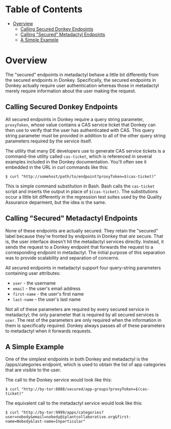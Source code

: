 # Table of Contents

* [Overview](#overview)
    * [Calling Secured Donkey Endpoints](#calling-secured-donkey-endpoints)
    * [Calling "Secured" Metadactyl Endpoints](#calling-secured-metadactyl-endpoints)
    * [A Simple Example](#a-simple-example)

# Overview

The "secured" endpoints in metadactyl behave a little bit differently from the
secured endpoints in Donkey. Specifically, the secured endpoints in Donkey
actually require user authentication whereas those in metadactyl merely require
information about the user making the request.

## Calling Secured Donkey Endpoints

All secured endpoints in Donkey require a query string parameter, `proxyToken`,
whose value contains a CAS service ticket that Donkey can then use to verify
that the user has authenticated with CAS. This query string parameter must be
provided in addition to all of the other query string parameters required by the
service itself.

The utility that many DE developers use to generate CAS service tickets is a
command-line utility called `cas-ticket`, which is referenced in several
examples included in the Donkey documentation. You'll often see it embedded in
the URL in curl commands like this:

```
$ curl "http://somehost/path/to/endpoint?proxyToken=$(cas-ticket)"
```

This is simple command substitution in Bash. Bash calls the `cas-ticket` script
and inserts the output in place of `$(cas-ticket)`. The substitutions occur a
little bit differently in the regression test suites used by the Quality
Assurance deparment, but the idea is the same.

## Calling "Secured" Metadactyl Endpoints

None of these endpoints are actually secured. They retain the "secured" label
because they're fronted by endpoints in Donkey that _are_ secure. That is, the
user interface doesn't hit the metadactyl services directly. Instead, it sends
the request to a Donkey endpoint that forwards the request to a corresponding
endpoint in metadactyl. The initial purpose of this separation was to provide
scalability and separation of concerns.

All secured endpoints in metadactyl support four query-string parameters
containing user attributes:

* `user` - the username
* `email` - the user's email address
* `first-name` - the user's first name
* `last-name` - the user's last name

Not all of these parameters are required by every secured service in metadactyl;
the only parameter that is required by all secured services is `user`. The rest
of the parameters are only required when the information in them is specifically
required. Donkey always passes all of these parameters to metadactyl when it
forwards requests.

## A Simple Example

One of the simplest endpoints in both Donkey and metadactyl is the /apps/categories endpoint, which
is used to obtain the list of app categories that are visible to the user.

The call to the Donkey service would look like this:

```
$ curl "http://by-tor:8888/secured/app-groups?proxyToken=$(cas-ticket)"
```

The equivalent call to the metadactyl service would look like this:

```
$ curl "http://by-tor:9999/apps/categories?user=nobody&email=nobody@iplantcollaborative.org&first-name=Nobody&last-name=Inparticular"
```
